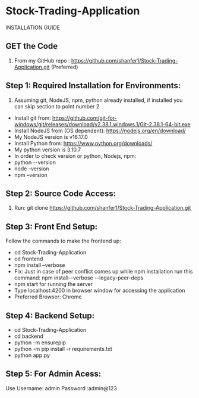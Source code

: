 # Stock-Trading-Application
INSTALLATION GUIDE
## GET the Code
1.	From my GitHub repo : https://github.com/shanfer1/Stock-Trading-Application.git (Preferred)
## Step 1: Required Installation for Environments:
1.	Assuming git, NodeJS, npm, python already installed, if installed you can skip section to point number 2
*	Install git from: https://github.com/git-for-windows/git/releases/download/v2.38.1.windows.1/Git-2.38.1-64-bit.exe
*	Install NodeJS from (OS dependent): https://nodejs.org/en/download/
*	My NodeJS version is v16.17.0
*	Install Python from: https://www.python.org/downloads/
*	My python version is 3.10.7
*	In order to check version or python, Nodejs, npm:
*	python --version
*	node –version
*	npm –version

## Step 2: Source Code Access:
1.	Run: git clone https://github.com/shanfer1/Stock-Trading-Application.git

## Step 3: Front End Setup:
Follow the commands to make the frontend up:
* cd Stock-Trading-Application
* cd frontend
* npm install –verbose
* Fix: Just in case of peer conflict comes up while npm installation run this command: npm install--verbose --legacy-peer-deps
* npm start for running the server
* Type localhost:4200 in browser window for accessing the application
* Preferred Browser: Chrome 
## Step 4: Backend Setup:
* cd Stock-Trading-Application
* cd backend
* python -m ensurepip
* python -m pip install -r requirements.txt 
* python app.py


## Step 5: For Admin Acess:
Use Username: admin 
Password :admin@123
